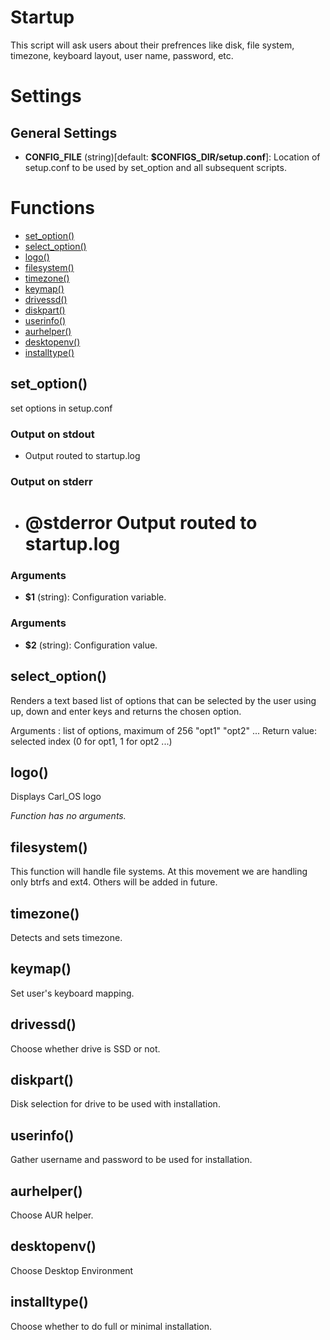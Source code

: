 # Startup

This script will ask users about their prefrences like disk, file system, timezone, keyboard layout, user name, password, etc.

# Settings

## General Settings
* **CONFIG_FILE** (string)[default: **$CONFIGS_DIR/setup.conf**]: Location of setup.conf to be used by set_option and all subsequent scripts. 


# Functions
* [set_option()](#set_option)
* [select_option()](#select_option)
* [logo()](#logo)
* [filesystem()](#filesystem)
* [timezone()](#timezone)
* [keymap()](#keymap)
* [drivessd()](#drivessd)
* [diskpart()](#diskpart)
* [userinfo()](#userinfo)
* [aurhelper()](#aurhelper)
* [desktopenv()](#desktopenv)
* [installtype()](#installtype)


## set_option()

set options in setup.conf

### Output on stdout

* Output routed to startup.log

### Output on stderr

* # @stderror Output routed to startup.log

### Arguments

* **$1** (string): Configuration variable.

### Arguments

* **$2** (string): Configuration value.

## select_option()

Renders a text based list of options that can be selected by the
user using up, down and enter keys and returns the chosen option.

  Arguments   : list of options, maximum of 256
                "opt1" "opt2" ...
  Return value: selected index (0 for opt1, 1 for opt2 ...)

## logo()

Displays Carl_OS logo

_Function has no arguments._

## filesystem()

This function will handle file systems. At this movement we are handling only
btrfs and ext4. Others will be added in future.

## timezone()

Detects and sets timezone. 

## keymap()

Set user's keyboard mapping. 

## drivessd()

Choose whether drive is SSD or not.

## diskpart()

Disk selection for drive to be used with installation.

## userinfo()

Gather username and password to be used for installation. 

## aurhelper()

Choose AUR helper. 

## desktopenv()

Choose Desktop Environment

## installtype()

Choose whether to do full or minimal installation. 


